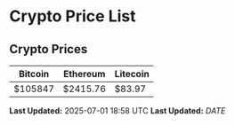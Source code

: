# Crypto Price List

## Crypto Prices
| Bitcoin | Ethereum | Litecoin |
| ------- | -------- | -------- |
| $105847 | $2415.76 | $83.97 |
**Last Updated:** 2025-07-01 18:58 UTC
**Last Updated:** $DATE$
